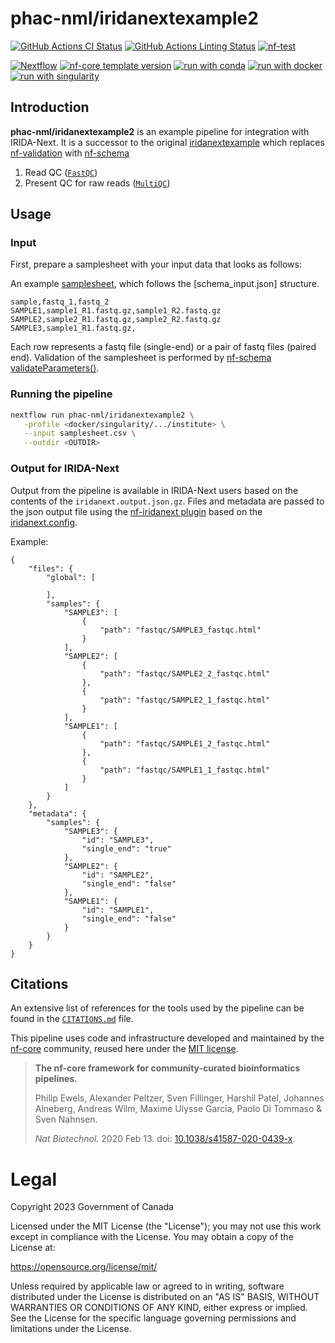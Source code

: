 # phac-nml/iridanextexample2

[![GitHub Actions CI Status](https://github.com/phac-nml/iridanextexample2/actions/workflows/nf-test.yml/badge.svg)](https://github.com/phac-nml/iridanextexample2/actions/workflows/nf-test.yml)
[![GitHub Actions Linting Status](https://github.com/phac-nml/iridanextexample2/actions/workflows/linting.yml/badge.svg)](https://github.com/phac-nml/iridanextexample2/actions/workflows/linting.yml)
[![nf-test](https://img.shields.io/badge/unit_tests-nf--test-337ab7.svg)](https://www.nf-test.com)

[![Nextflow](https://img.shields.io/badge/version-%E2%89%A524.10.5-green?style=flat&logo=nextflow&logoColor=white&color=%230DC09D&link=https%3A%2F%2Fnextflow.io)](https://www.nextflow.io/)
[![nf-core template version](https://img.shields.io/badge/nf--core_template-3.3.2-green?style=flat&logo=nfcore&logoColor=white&color=%2324B064&link=https%3A%2F%2Fnf-co.re)](https://github.com/nf-core/tools/releases/tag/3.3.2)
[![run with conda](http://img.shields.io/badge/run%20with-conda-3EB049?labelColor=000000&logo=anaconda)](https://docs.conda.io/en/latest/)
[![run with docker](https://img.shields.io/badge/run%20with-docker-0db7ed?labelColor=000000&logo=docker)](https://www.docker.com/)
[![run with singularity](https://img.shields.io/badge/run%20with-singularity-1d355c.svg?labelColor=000000)](https://sylabs.io/docs/)

## Introduction

**phac-nml/iridanextexample2** is an example pipeline for integration with IRIDA-Next. It is a successor to the original [iridanextexample](https://github.com/phac-nml/iridanextexample) which replaces [nf-validation](https://github.com/nextflow-io/nf-validation) with [nf-schema](https://github.com/nextflow-io/nf-schema)

1. Read QC ([`FastQC`](https://www.bioinformatics.babraham.ac.uk/projects/fastqc/))
2. Present QC for raw reads ([`MultiQC`](http://multiqc.info/))

## Usage

### Input

First, prepare a samplesheet with your input data that looks as follows:

An example [samplesheet](assets/samplesheet.csv), which follows the [schema_input.json] structure.

```csv
sample,fastq_1,fastq_2
SAMPLE1,sample1_R1.fastq.gz,sample1_R2.fastq.gz
SAMPLE2,sample2_R1.fastq.gz,sample2_R2.fastq.gz
SAMPLE3,sample1_R1.fastq.gz,
```

Each row represents a fastq file (single-end) or a pair of fastq files (paired end). Validation of the samplesheet is performed by [nf-schema validateParameters()](https://nextflow-io.github.io/nf-schema/latest/nextflow_schema/).

### Running the pipeline

```bash
nextflow run phac-nml/iridanextexample2 \
   -profile <docker/singularity/.../institute> \
   --input samplesheet.csv \
   --outdir <OUTDIR>
```
### Output for IRIDA-Next

Output from the pipeline is available in IRIDA-Next users based on the contents of the `iridanext.output.json.gz`. Files and metadata are passed to the json output file using the [nf-iridanext plugin](https://github.com/phac-nml/nf-iridanext) based on the [iridanext.config](conf/iridanext.config).

Example:

```
{
    "files": {
        "global": [

        ],
        "samples": {
            "SAMPLE3": [
                {
                    "path": "fastqc/SAMPLE3_fastqc.html"
                }
            ],
            "SAMPLE2": [
                {
                    "path": "fastqc/SAMPLE2_2_fastqc.html"
                },
                {
                    "path": "fastqc/SAMPLE2_1_fastqc.html"
                }
            ],
            "SAMPLE1": [
                {
                    "path": "fastqc/SAMPLE1_2_fastqc.html"
                },
                {
                    "path": "fastqc/SAMPLE1_1_fastqc.html"
                }
            ]
        }
    },
    "metadata": {
        "samples": {
            "SAMPLE3": {
                "id": "SAMPLE3",
                "single_end": "true"
            },
            "SAMPLE2": {
                "id": "SAMPLE2",
                "single_end": "false"
            },
            "SAMPLE1": {
                "id": "SAMPLE1",
                "single_end": "false"
            }
        }
    }
}
```

## Citations

<!-- TODO nf-core: Add citation for pipeline after first release. Uncomment lines below and update Zenodo doi and badge at the top of this file. -->
<!-- If you use phac-nml/iridanextexample2 for your analysis, please cite it using the following doi: [10.5281/zenodo.XXXXXX](https://doi.org/10.5281/zenodo.XXXXXX) -->

<!-- TODO nf-core: Add bibliography of tools and data used in your pipeline -->

An extensive list of references for the tools used by the pipeline can be found in the [`CITATIONS.md`](CITATIONS.md) file.

This pipeline uses code and infrastructure developed and maintained by the [nf-core](https://nf-co.re) community, reused here under the [MIT license](https://github.com/nf-core/tools/blob/main/LICENSE).

> **The nf-core framework for community-curated bioinformatics pipelines.**
>
> Philip Ewels, Alexander Peltzer, Sven Fillinger, Harshil Patel, Johannes Alneberg, Andreas Wilm, Maxime Ulysse Garcia, Paolo Di Tommaso & Sven Nahnsen.
>
> _Nat Biotechnol._ 2020 Feb 13. doi: [10.1038/s41587-020-0439-x](https://dx.doi.org/10.1038/s41587-020-0439-x).

# Legal

Copyright 2023 Government of Canada

Licensed under the MIT License (the "License"); you may not use
this work except in compliance with the License. You may obtain a copy of the
License at:

https://opensource.org/license/mit/

Unless required by applicable law or agreed to in writing, software distributed
under the License is distributed on an "AS IS" BASIS, WITHOUT WARRANTIES OR
CONDITIONS OF ANY KIND, either express or implied. See the License for the
specific language governing permissions and limitations under the License.
